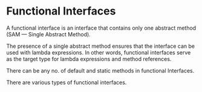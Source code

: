 # Functional Interfaces
A functional interface is an interface that contains only one abstract method (SAM — Single Abstract Method). 

The presence of a single abstract method ensures that the interface can be used with lambda expressions. In other words, functional interfaces serve as the target type for lambda expressions and method references.

There can be any no. of default and static methods in functional Interfaces.

There are various types of functional interfaces.
